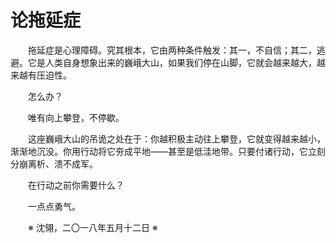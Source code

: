 # 论拖延症

&emsp;&emsp;拖延症是心理障碍。究其根本，它由两种条件触发：其一，不自信；其二，逃避。它是人类自身想象出来的巍峨大山，如果我们停在山脚，它就会越来越大，越来越有压迫性。

&emsp;&emsp;怎么办？

&emsp;&emsp;唯有向上攀登，不停歇。

&emsp;&emsp;这座巍峨大山的吊诡之处在于：你越积极主动往上攀登，它就变得越来越小，渐渐地沉没。你用行动将它夯成平地——甚至是低洼地带。只要付诸行动，它立刻分崩离析、溃不成军。

&emsp;&emsp;在行动之前你需要什么？

&emsp;&emsp;一点点勇气。

&emsp;&emsp;※ 沈翎，二〇一八年五月十二日 ※